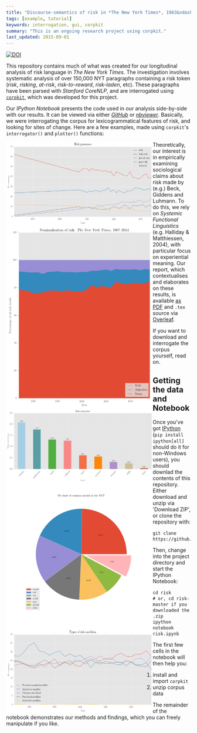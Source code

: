 ```yaml
---
title: "Discourse-semantics of risk in *The New York Times*, 1963&ndash;2014: a corpus linguistic approach"
tags: [example, tutorial]
keywords: interrogation, gui, corpkit
summary: "This is an ongoing research project using corpkit."
last_updated: 2015-09-01
---
```


[![DOI](https://zenodo.org/badge/14568/interrogator/risk.svg)](https://zenodo.org/badge/latestdoi/14568/interrogator/risk)

This repository contains much of what was created for our longitudinal analysis of risk language in *The New York Times*. The investigation involves systematic analysis of over 150,000 NYT paragraphs containing a risk token (*risk*, *risking*, *at-risk*, *risk-to-reward*, *risk-laden*, etc). These paragraphs have been parsed with *Stanford CoreNLP*, and are interrogated using [`corpkit`](https://github.com/interrogator/corpkit), which was developed for this project.

Our *IPython Notebook* presents the code used in our analysis side-by-side with our results. It can be viewed via either [*GitHub*](https://github.com/interrogator/risk/blob/master/risk.ipynb) or [*nbviewer*](http://nbviewer.ipython.org/github/interrogator/risk/blob/master/risk.ipynb). Basically, we were interrogating the corpus for lexicogrammatical features of risk, and looking for sites of change. Here are a few examples, made using `corpkit`'s `interrogator()` and `plotter()` functions:

<p align="center">
<img style="float:left" src="https://raw.githubusercontent.com/interrogator/risk/master/images/risk_processes-2.png" height="230" width="400"/>
<img style="float:left" src="https://raw.githubusercontent.com/interrogator/risk/master/images/nominalisation-of-risk-emphthe-new-york-times-19872014.png" height="500" width="400"/>
<img style="float:left" src="https://raw.githubusercontent.com/interrogator/risk/master/images/risk-and-power-2.png" height="200" width="400"/>
<img style="float:left" src="https://raw.githubusercontent.com/interrogator/risk/master/images/pie-chart-of-common-modals-in-the-nyt2.png" width="400"/>
<img style="float:left" src="https://raw.githubusercontent.com/interrogator/risk/master/images/types-of-risk-modifiers.png" height="230" width="400"/>
</p>

Theoretically, our interest is in empirically examining sociological claims about risk made by (e.g.) Beck, Giddens and Luhmann. To do this, we rely on *Systemic Functional Linguistics* (e.g. Halliday & Matthiessen, 2004), with particular focus on experiential meaning. Our report, which contextualises and elaborates on these results, is available [as PDF](https://raw.githubusercontent.com/interrogator/risk/master/risk_report.pdf) and `.tex` source via [Overleaf](https://www.overleaf.com/read/jfyjfkqnztsp).

If you want to download and interrogate the corpus yourself, read on.

## Getting the data and Notebook

Once you've got [IPython](http://ipython.org/install.html) (`pip install ipython[all]` should do it for non-Windows users), you should downlad the contents of this repository. Either download and unzip via 'Download ZIP', or clone the repository with:

```shell
git clone https://github.com/interrogator/risk.git
```

Then, change into the project directory and start the IPython Notebook:

```shell
cd risk
# or, cd risk-master if you downloaded the .zip
ipython notebook risk.ipynb
```

The first few cells in the notebook will then help you:

1. install and import `corpkit`
2. unzip corpus data

The remainder of the notebook demonstrates our methods and findings, which you can freely manipulate if you like.
